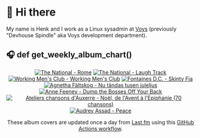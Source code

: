 # 👋 Hi there

My name is Henk and I work as a Linux sysadmin at <a href="https://www.voys.co/about/">Voys</a> (previously "Devhouse Spindle" aka Voys development department).

## 🎧 def get_weekly_album_chart()
<!-- lastfm -->
<p align="center"><a href="https://www.last.fm/music/The+National/Rome"><img src="https://lastfm.freetls.fastly.net/i/u/64s/38e341b349d99d7fe50df5138a4fc24f.png" title="The National - Rome"></a> <a href="https://www.last.fm/music/The+National/Laugh+Track"><img src="https://lastfm.freetls.fastly.net/i/u/64s/d134cf59b9e1d15dca33026296763a97.jpg" title="The National - Laugh Track"></a> <a href="https://www.last.fm/music/Working+Men%27s+Club/Working+Men%27s+Club"><img src="https://lastfm.freetls.fastly.net/i/u/64s/1e9e387a420aff7a59c7f341b64606de.jpg" title="Working Men's Club - Working Men's Club"></a> <a href="https://www.last.fm/music/Fontaines+D.C./Skinty+Fia"><img src="https://lastfm.freetls.fastly.net/i/u/64s/c1088d391eb750551dc6bd1e8238ffcd.jpg" title="Fontaines D.C. - Skinty Fia"></a> <a href="https://www.last.fm/music/Agnetha+F%C3%A4ltskog/Nu+t%C3%A4ndas+tusen+juleljus"><img src="https://lastfm.freetls.fastly.net/i/u/64s/ae4ed5f52af34186b8955d5721745c61.jpg" title="Agnetha Fältskog - Nu tändas tusen juleljus"></a> <a href="https://www.last.fm/music/Anne+Feeney/Dump+the+Bosses+Off+Your+Back"><img src="https://lastfm.freetls.fastly.net/i/u/64s/9a51d44799e37910fc843bb40bb8596d.jpg" title="Anne Feeney - Dump the Bosses Off Your Back"></a> <a href="https://www.last.fm/music/Ateliers+chansons+d%27Auxerre/No%C3%ABl,+de+l%27Avent+%C3%A0+l%27Epiphanie+(70+chansons)"><img src="https://lastfm.freetls.fastly.net/i/u/64s/6deefc8976a844b8a9654b79f0c28b86.jpg" title="Ateliers chansons d'Auxerre - Noël, de l'Avent à l'Epiphanie (70 chansons)"></a> <a href="https://www.last.fm/music/Audrey+Assad/Peace"><img src="https://lastfm.freetls.fastly.net/i/u/64s/b64faab630d94c6522d47be0119f43b7.jpg" title="Audrey Assad - Peace"></a> </p>

<p align="center">These album covers are updated once a day from <a href="https://www.last.fm/user/hbokh">Last.fm</a> using this <a href="https://github.com/marketplace/actions/lastfm-to-markdown">GitHub Actions workflow</a>.</p>
